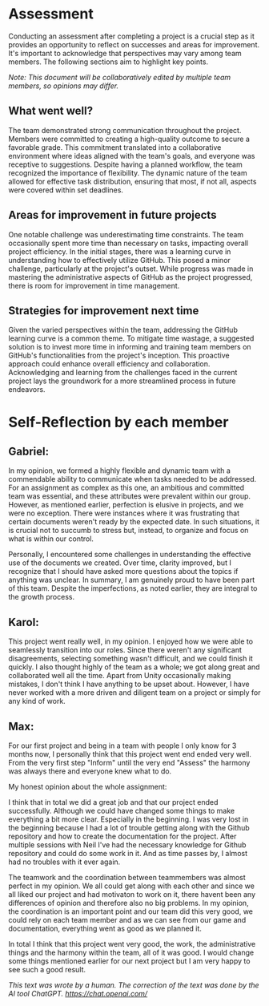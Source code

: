 # Assessment

Conducting an assessment after completing a project is a crucial step as it provides an opportunity to reflect on successes and areas for improvement. It's important to acknowledge that perspectives may vary among team members. The following sections aim to highlight key points.

*Note: This document will be collaboratively edited by multiple team members, so opinions may differ.*

## What went well?

The team demonstrated strong communication throughout the project. Members were committed to creating a high-quality outcome to secure a favorable grade. This commitment translated into a collaborative environment where ideas aligned with the team's goals, and everyone was receptive to suggestions. Despite having a planned workflow, the team recognized the importance of flexibility. The dynamic nature of the team allowed for effective task distribution, ensuring that most, if not all, aspects were covered within set deadlines.

## Areas for improvement in future projects

One notable challenge was underestimating time constraints. The team occasionally spent more time than necessary on tasks, impacting overall project efficiency. In the initial stages, there was a learning curve in understanding how to effectively utilize GitHub. This posed a minor challenge, particularly at the project's outset. While progress was made in mastering the administrative aspects of GitHub as the project progressed, there is room for improvement in time management.

## Strategies for improvement next time

Given the varied perspectives within the team, addressing the GitHub learning curve is a common theme. To mitigate time wastage, a suggested solution is to invest more time in informing and training team members on GitHub's functionalities from the project's inception. This proactive approach could enhance overall efficiency and collaboration. Acknowledging and learning from the challenges faced in the current project lays the groundwork for a more streamlined process in future endeavors.

# Self-Reflection by each member

## Gabriel:

In my opinion, we formed a highly flexible and dynamic team with a commendable ability to communicate when tasks needed to be addressed. For an assignment as complex as this one, an ambitious and committed team was essential, and these attributes were prevalent within our group. However, as mentioned earlier, perfection is elusive in projects, and we were no exception. There were instances where it was frustrating that certain documents weren't ready by the expected date. In such situations, it is crucial not to succumb to stress but, instead, to organize and focus on what is within our control.

Personally, I encountered some challenges in understanding the effective use of the documents we created. Over time, clarity improved, but I recognize that I should have asked more questions about the topics if anything was unclear. In summary, I am genuinely proud to have been part of this team. Despite the imperfections, as noted earlier, they are integral to the growth process.

## Karol:

This project went really well, in my opinion. I enjoyed how we were able to seamlessly transition into our roles. Since there weren't any significant disagreements, selecting something wasn't difficult, and we could finish it quickly. I also thought highly of the team as a whole; we got along great and collaborated well all the time. Apart from Unity occasionally making mistakes, I don't think I have anything to be upset about. However, I have never worked with a more driven and diligent team on a project or simply for any kind of work.

## Max:

For our first project and being in a team with people I only know for 3 months now, I personally think that this project went end ended very well. From the very first step "Inform" until the very end "Assess" the harmony was always there and everyone knew what to do.

My honest opinion about the whole assignment:

I think that in total we did a great job and that our project ended successfully. Although we could have changed some things to make everything a bit more clear. Especially in the beginning. I was very lost in the beginning because I had a lot of trouble getting along with the Github repository and how to create the documentation for the project. After multiple sessions with Neil I've had the necessary knowledge for Github repository and could do some work in it. And as time passes by, I almost had no troubles with it ever again. 

The teamwork and the coordination between teammembers was almost perfect in my opinion. We all could get along with each other and since we all liked our project and had motivaton to work on it, there havent been any differences of opinion and therefore also no big problems. In my opinion, the coordination is an important point and our team did this very good, we could rely on each team member and as we can see from our game and documentation, everything went as good as we planned it.

In total I think that this project went very good, the work, the administrative things and the harmony within the team, all of it was good. I would change some things mentioned earlier for our next project but I am very happy to see such a good result.

*This text was wrote by a human. The correction of the text was done by the AI tool ChatGPT. https://chat.openai.com/*


